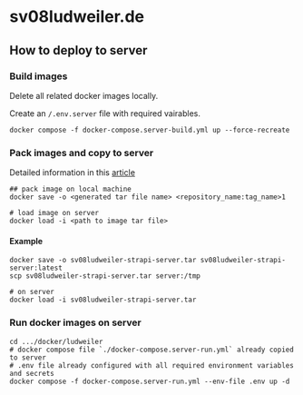 # sv08ludweiler.de

## How to deploy to server

### Build images

Delete all related docker images locally.

Create an `/.env.server` file with required vairables. 

```shell
docker compose -f docker-compose.server-build.yml up --force-recreate
```

### Pack images and copy to server

Detailed information in this [article](https://www.linkedin.com/pulse/how-copy-docker-image-from-one-machine-another-abhishek-rana/)

```shell
## pack image on local machine
docker save -o <generated tar file name> <repository_name:tag_name>1

# load image on server
docker load -i <path to image tar file>
```

#### Example

```shell
docker save -o sv08ludweiler-strapi-server.tar sv08ludweiler-strapi-server:latest
scp sv08ludweiler-strapi-server.tar server:/tmp

# on server
docker load -i sv08ludweiler-strapi-server.tar
```

### Run docker images on server

```shell
cd .../docker/ludweiler
# docker compose file `./docker-compose.server-run.yml` already copied to server
# .env file already configured with all required environment variables and secrets
docker compose -f docker-compose.server-run.yml --env-file .env up -d
```
